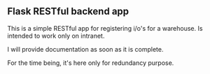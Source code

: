 ## Flask RESTful backend app

This is a simple RESTful app for registering i/o's for a warehouse. Is intended to work only on intranet.

I will provide documentation as soon as it is complete.

For the time being, it's here only for redundancy purpose.
